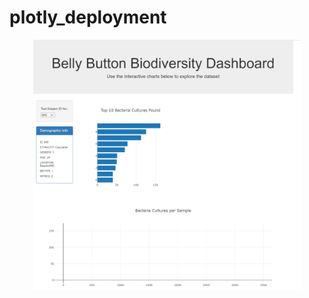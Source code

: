 # plotly_deployment


<p align="center">  
<img src="https://github.com/mcgibbenyd1/plotly_deployment/blob/main/HTML.png" width="85%"/>
</p>

